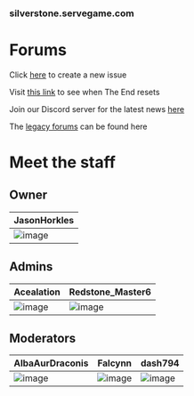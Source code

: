 ### silverstone.servegame.com
# Forums
Click [here](https://github.com/JasonHorkles/Silverstone/issues/new/choose) to create a new issue

Visit [this link](https://rebrand.ly/SilverstoneEndReset) to see when The End resets

Join our Discord server for the latest news [here](https://discord.gg/VVSUEPd)

The [legacy forums](https://jasonhorkles.wixsite.com/server-backup/forum) can be found here

# Meet the staff
## Owner
| JasonHorkles |
|-|
| ![image](https://minotar.net/body/a28173aff0a947fe854919c6bccf68da/100.png) |

## Admins
Acealation | Redstone_Master6
-|-
![image](https://minotar.net/body/5c3d3b7caa024751ae4b60b277da9c35/100.png) | ![image](https://minotar.net/body/75fb05a29d9e49cbbe346bd5215548ba/100.png)

## Moderators
AlbaAurDraconis | Falcynn | dash794
-|-|-
![image](https://minotar.net/body/e70a462285b6417d92017322e5094465/100.png) | ![image](https://minotar.net/body/ebe36b5e52eb4956aee4f4f6e3136189/100.png) | ![image](https://minotar.net/body/da17e35728ae43e4ba52176ae6c04145/100.png)
